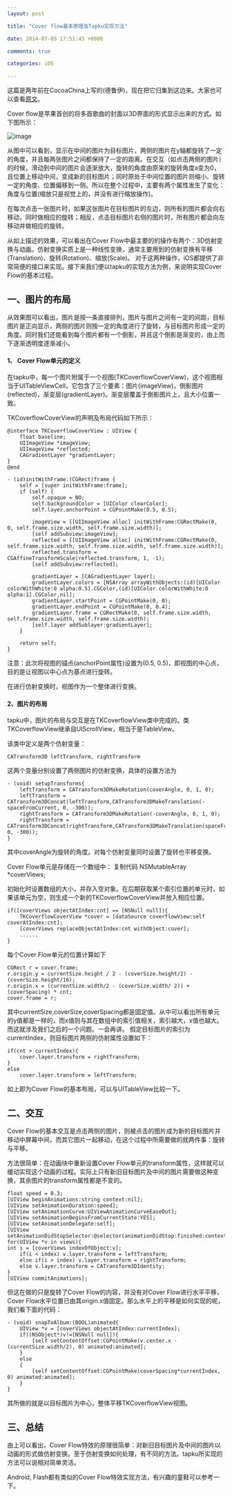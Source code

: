 ```yaml
---
layout: post

title: "Cover flow基本原理及Tapku实现方法"

date: 2014-07-05 17:51:43 +0800

comments: true

categories: iOS

---
```


这篇是两年前在CocoaChina上写的(德鲁伊)，现在把它归集到这边来。大家也可以查看[原文](http://www.cocoachina.com/bbs/read.php?tid=75699)。



Cover flow是苹果首创的将多首歌曲的封面以3D界面的形式显示出来的方式。如下图所示：

![image](http://cc.cocimg.com/bbs/attachment/Fid_6/6_38018_be3432a30663e7e.png)

从图中可以看到，显示在中间的图片为目标图片，两侧的图片在y轴都旋转了一定的角度，并且每两张图片之间都保持了一定的距离。在交互（如点击两侧的图片）的时候，滑动到中间的图片会逐渐放大，旋转的角度由原来的旋转角度a变为0，且位置上移动中间，变成新的目标图片；同时原处于中间位置的图片则缩小、旋转一定的角度、位置偏移到一侧。所以在整个过程中，主要有两个属性发生了变化：角度与位置(缩放只是视觉上的，并没有进行缩放操作)。

在每次点击一张图片时，如果这张图片在目标图片的左边，则所有的图片都会向右移动，同时做相应的旋转；相反，点击目标图片右侧的图片时，所有图片都会向左移动并做相应的旋转。

从如上描述的效果，可以看出在Cover Flow中最主要的的操作有两个：3D仿射变换与动画。仿射变换实质上是一种线性变换，通常主要用到的仿射变换有平移(Translation)、旋转(Rotation)、缩放(Scale)。
对于这两种操作，iOS都提供了非常简便的接口来实现。接下来我们便以tapku的实现方法为例，来说明实现Cover Flow的基本过程。

## 一、图片的布局
从效果图可以看出，图片是按一条直接排列，图片与图片之间有一定的间距，目标图片是正向显示，两侧的图片则按一定的角度进行了旋转，与目标图片形成一定的角度。同时我们还能看到每个图片都有一个倒影，并且这个倒影是渐变的，由上而下逐渐透明度逐渐减小。

#### 1、 Cover Flow单元的定义
在tapku中，每一个图片附属于一个视图(TKCoverflowCoverView)，这个视图相当于UITableViewCell，它包含了三个要素：图片(imageView)，倒影图片(reflected)，渐变层(gradientLayer)。渐变层覆盖于倒影图片上，且大小位置一致。

TKCoverflowCoverView的声明及布局代码如下所示：

	@interface TKCoverflowCoverView : UIView {
		float baseline;
		UIImageView *imageView;
		UIImageView *reflected;
		CAGradientLayer *gradientLayer;
	}
	@end
	
	- (id)initWithFrame:(CGRect)frame {
		self = [super initWithFrame:frame];
	 	if (self) {
			self.opaque = NO;
			self.backgroundColor = [UIColor clearColor];
			self.layer.anchorPoint = CGPointMake(0.5, 0.5);
			
			imageView = [[UIImageView alloc] initWithFrame:CGRectMake(0, 0, self.frame.size.width, self.frame.size.width)];
			[self addSubview:imageView];
			reflected = [[UIImageView alloc] initWithFrame:CGRectMake(0, self.frame.size.width, self.frame.size.width, self.frame.size.width)];
			reflected.transform = CGAffineTransformScale(reflected.transform, 1, -1);
			[self addSubview:reflected];
			
			gradientLayer = [CAGradientLayer layer];
			gradientLayer.colors = [NSArray arrayWithObjects:(id)[UIColor colorWithWhite:0 alpha:0.5].CGColor,(id)[UIColor colorWithWhite:0 alpha:1].CGColor,nil];
			gradientLayer.startPoint = CGPointMake(0, 0);
			gradientLayer.endPoint = CGPointMake(0, 0.4);
			gradientLayer.frame = CGRectMake(0, self.frame.size.width, self.frame.size.width, self.frame.size.width);
			[self.layer addSublayer:gradientLayer];
	    }
	    
		return self;
	}


注意：此次将视图的锚点(anchorPoint属性)设置为(0.5, 0.5)，即视图的中心点，目的是让视图以中心点为基点进行旋转。

在进行仿射变换时，视图作为一个整体进行变换。

#### 2、图片的布局
tapku中，图片的布局与交互是在TKCoverflowView类中完成的。类TKCoverflowView继承自UIScrollView，相当于是TableView。

该类中定义是两个仿射变量：

	CATransform3D leftTransform, rightTransform

这两个变量分别设置了两侧图片的仿射变换，具体的设置方法为

	- (void) setupTransforms{
	  	leftTransform = CATransform3DMakeRotation(coverAngle, 0, 1, 0);
		leftTransform = CATransform3DConcat(leftTransform,CATransform3DMakeTranslation(-spaceFromCurrent, 0, -300));
	  	rightTransform = CATransform3DMakeRotation(-coverAngle, 0, 1, 0);
		rightTransform = CATransform3DConcat(rightTransform,CATransform3DMakeTranslation(spaceFromCurrent, 0, -300));
	}


其中coverAngle为旋转的角度。对每个仿射变量同时设置了旋转也平移变换。

Cover Flow单元是存储在一个数组中：
复制代码
NSMutableArray *coverViews;

初始化时设置数组的大小，并存入空对象。在后期获取某个索引位置的单元时，如果该单元为空，则生成一个新的TKCoverflowCoverView并放入相应位置。

	if([coverViews objectAtIndex:cnt] == [NSNull null]){
	  	TKCoverflowCoverView *cover = [dataSource coverflowView:self coverAtIndex:cnt];
		[coverViews replaceObjectAtIndex:cnt withObject:cover];
		......
	}


每个Cover Flow单元的位置计算如下

	CGRect r = cover.frame;
	r.origin.y = currentSize.height / 2 - (coverSize.height/2) - (coverSize.height/16);
	r.origin.x = (currentSize.width/2 - (coverSize.width/ 2)) + (coverSpacing) * cnt;
	cover.frame = r;

其中currentSize,coverSize,coverSpacing都是固定值。从中可以看出所有单元的y值都是一样的，而x值则与其在数组中的索引值相关，索引越大，x值也越大。而这就涉及我们之后的一个问题。一会再讲。
假定目标图片的索引为currentIndex，则目标图片两侧的仿射属性设置如下：

	if(cnt > currentIndex){
		cover.layer.transform = rightTransform;
	}
	else
		cover.layer.transform = leftTransform;

如上即为Cover Flow的基本布局，可以与UITableView比较一下。

## 二、交互
Cover Flow的基本交互是点击两侧的图片，则被点击的图片成为新的目标图片并移动中屏幕中间，而其它图片一起移动，在这个过程中所需要做的就两件事：旋转与平移。

方法很简单：在动画块中重新设置Cover Flow单元的transform属性，这样就可以缓动实现这个动画的过程。实际上只有新旧目标图片及中间的图片需要做这种变换，其余图片的transform属性都是不变的。

	float speed = 0.3;
	[UIView beginAnimations:string context:nil];
	[UIView setAnimationDuration:speed];
	[UIView setAnimationCurve:UIViewAnimationCurveEaseOut];
	[UIView setAnimationBeginsFromCurrentState:YES];
	[UIView setAnimationDelegate:self];
	[UIView setAnimationDidStopSelector:@selector(animationDidStop:finished:context:)]; 
	for(UIView *v in views){
	int i = [coverViews indexOfObject:v];
		if(i < index) v.layer.transform = leftTransform;
		else if(i > index) v.layer.transform = rightTransform;
		else v.layer.transform = CATransform3DIdentity;
	}
	[UIView commitAnimations];


但这在做的只是旋转了Cover Flow的内容，并没有对Cover Flow进行水平平移，Cover Flow水平位置已由其origin.x值固定。那么水平上的平移是如何实现的呢，我们看下面的代码：

	- (void) snapToAlbum:(BOOL)animated{
	  	UIView *v = [coverViews objectAtIndex:currentIndex];
	 	if((NSObject*)v!=[NSNull null]){
			[self setContentOffset:CGPointMake(v.center.x - (currentSize.width/2), 0) animated:animated];
		}
		else
		{  
			[self setContentOffset:CGPointMake(coverSpacing*currentIndex, 0) animated:animated];
		}
	}


其所做的就是以目标图片为中心，整体平移TKCoverflowView视图。

## 三、总结

由上可以看出，Cover Flow特效的原理很简单：对新旧目标图片及中间的图片以动画的形式做仿射变换。至于仿射变换如何处理，有不同的方法。tapku所实现的方法可以说相对简单灵活。

Android, Flash都有类似的Cover Flow特效实现方法，有兴趣的童鞋可以参考一下。
